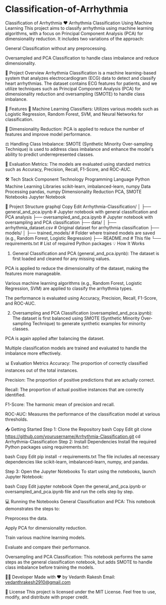 # Classification-of-Arrhythmia
Classification of Arrhythmia
❤️ Arrhythmia Classification Using Machine Learning
This project aims to classify arrhythmia using machine learning algorithms, with a focus on Principal Component Analysis (PCA) for dimensionality reduction. It includes two variations of the approach:

General Classification without any preprocessing.

Oversampled and PCA Classification to handle class imbalance and reduce dimensionality.

🌟 Project Overview
Arrhythmia Classification is a machine learning-based system that analyzes electrocardiogram (ECG) data to detect and classify heart arrhythmias. The dataset contains ECG features for patients, and we utilize techniques such as Principal Component Analysis (PCA) for dimensionality reduction and oversampling (SMOTE) to handle class imbalance.

🚀 Features
🧠 Machine Learning Classifiers: Utilizes various models such as Logistic Regression, Random Forest, SVM, and Neural Networks for classification.

🔧 Dimensionality Reduction: PCA is applied to reduce the number of features and improve model performance.

⚖️ Handling Class Imbalance: SMOTE (Synthetic Minority Over-sampling Technique) is used to address class imbalance and enhance the model's ability to predict underrepresented classes.

🔬 Evaluation Metrics: The models are evaluated using standard metrics such as Accuracy, Precision, Recall, F1-Score, and ROC-AUC.

🛠️ Tech Stack
Component	Technology
Programming Language	Python
Machine Learning Libraries	scikit-learn, imbalanced-learn, numpy
Data Processing	pandas, numpy
Dimensionality Reduction	PCA, SMOTE
Notebooks	Jupyter Notebook

📁 Project Structure
graphql
Copy
Edit
Arrhythmia-Classification/
│
├── general_and_pca.ipynb              # Jupyter notebook with general classification and PCA analysis
├── oversampled_and_pca.ipynb          # Jupyter notebook with oversampling and PCA classification
├── data/
│   ├── arrhythmia_dataset.csv         # Original dataset for arrhythmia classification
├── models/
│   ├── trained_models/                # Folder where trained models are saved (e.g., Random Forest, Logistic Regression)
├── README.md                          # This file
└── requirements.txt                   # List of required Python packages
💡 How It Works
1. General Classification and PCA (general_and_pca.ipynb):
The dataset is first loaded and cleaned for any missing values.

PCA is applied to reduce the dimensionality of the dataset, making the features more manageable.

Various machine learning algorithms (e.g., Random Forest, Logistic Regression, SVM) are applied to classify the arrhythmia types.

The performance is evaluated using Accuracy, Precision, Recall, F1-Score, and ROC-AUC.

2. Oversampling and PCA Classification (oversampled_and_pca.ipynb):
The dataset is first balanced using SMOTE (Synthetic Minority Over-sampling Technique) to generate synthetic examples for minority classes.

PCA is again applied after balancing the dataset.

Multiple classification models are trained and evaluated to handle the imbalance more effectively.

📊 Evaluation Metrics
Accuracy: The proportion of correctly classified instances out of the total instances.

Precision: The proportion of positive predictions that are actually correct.

Recall: The proportion of actual positive instances that are correctly identified.

F1-Score: The harmonic mean of precision and recall.

ROC-AUC: Measures the performance of the classification model at various thresholds.

📥 Getting Started
Step 1: Clone the Repository
bash
Copy
Edit
git clone https://github.com/yourusername/Arrhythmia-Classification.git
cd Arrhythmia-Classification
Step 2: Install Dependencies
Install the required Python packages using requirements.txt:

bash
Copy
Edit
pip install -r requirements.txt
The file includes all necessary dependencies like scikit-learn, imbalanced-learn, numpy, and pandas.

Step 3: Open the Jupyter Notebooks
To start using the notebooks, launch Jupyter Notebook:

bash
Copy
Edit
jupyter notebook
Open the general_and_pca.ipynb or oversampled_and_pca.ipynb file and run the cells step by step.

💻 Running the Notebooks
General Classification and PCA:
This notebook demonstrates the steps to:

Preprocess the data.

Apply PCA for dimensionality reduction.

Train various machine learning models.

Evaluate and compare their performance.

Oversampling and PCA Classification:
This notebook performs the same steps as the general classification notebook, but adds SMOTE to handle class imbalance before training the models.

🧑‍💻 Developer
Made with ❤️ by Vedanth Rakesh
Email: vedanthrakesh2910@gmail.com

📃 License
This project is licensed under the MIT License. Feel free to use, modify, and distribute with proper credit.
